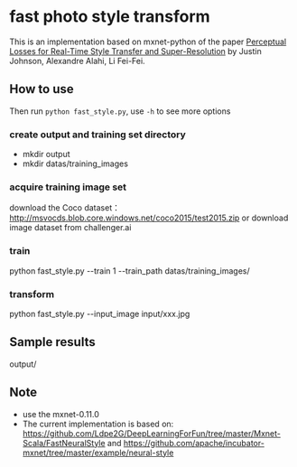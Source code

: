 # fast photo style transform

This is an implementation based on mxnet-python of the paper
[Perceptual Losses for Real-Time Style Transfer and Super-Resolution](http://arxiv.org/abs/1508.06576) by Justin Johnson, Alexandre Alahi, Li Fei-Fei.

## How to use

Then run `python fast_style.py`, use `-h` to see more options

### create output and training set directory
* mkdir output
* mkdir datas/training_images

### acquire training image set
download the Coco dataset：http://msvocds.blob.core.windows.net/coco2015/test2015.zip
or download image dataset from challenger.ai

### train
python fast_style.py --train 1 --train_path datas/training_images/

### transform
python fast_style.py --input_image input/xxx.jpg

## Sample results
output/

## Note

* use the mxnet-0.11.0
* The current implementation is based on:
  https://github.com/Ldpe2G/DeepLearningForFun/tree/master/Mxnet-Scala/FastNeuralStyle and https://github.com/apache/incubator-mxnet/tree/master/example/neural-style

